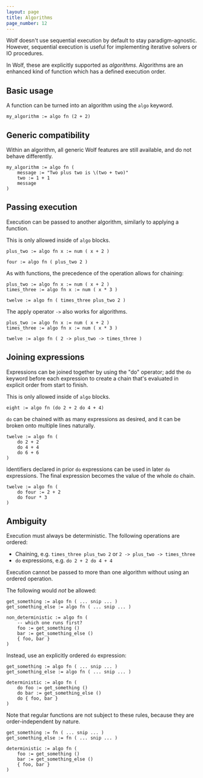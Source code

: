 ```yaml
---
layout: page
title: Algorithms
page_number: 12
---
```


Wolf doesn't use sequential execution by default to stay paradigm-agnostic.
However, sequential execution is useful for implementing iterative solvers or IO
procedures.

In Wolf, these are explicitly supported as *algorithms*. Algorithms are an
enhanced kind of function which has a defined execution order.

## Basic usage

A function can be turned into an algorithm using the `algo` keyword.

```
my_algorithm := algo fn (2 + 2)
```

## Generic compatibility

Within an algorithm, all generic Wolf features are still available, and do not
behave differently.

```
my_algorithm := algo fn (
	message := "Two plus two is \(two + two)"
	two := 1 + 1
	message
)
```

## Passing execution

Execution can be passed to another algorithm, similarly to applying a function.

This is only allowed inside of `algo` blocks.

```
plus_two := algo fn x := num ( x + 2 )

four := algo fn ( plus_two 2 )
```

As with functions, the precedence of the operation allows for chaining:

```
plus_two := algo fn x := num ( x + 2 )
times_three := algo fn x := num ( x * 3 )

twelve := algo fn ( times_three plus_two 2 )
```

The apply operator `->` also works for algorithms.

```
plus_two := algo fn x := num ( x + 2 )
times_three := algo fn x := num ( x * 3 )

twelve := algo fn ( 2 -> plus_two -> times_three )
```

## Joining expressions

Expressions can be joined together by using the "do" operator; add the `do`
keyword before each expression to create a chain that's evaluated in explicit
order from start to finish.

This is only allowed inside of `algo` blocks.

```
eight := algo fn (do 2 + 2 do 4 + 4)
```

`do` can be chained with as many expressions as desired, and it can be broken
onto multiple lines naturally.

```
twelve := algo fn (
	do 2 + 2 
	do 4 + 4
	do 6 + 6
)
```

Identifiers declared in prior `do` expressions can be used in later `do`
expressions. The final expression becomes the value of the whole `do` chain.

```
twelve := algo fn (
	do four := 2 + 2 
	do four * 3
)
```

## Ambiguity

Execution must always be deterministic. The following operations are ordered:

- Chaining, e.g. `times_three plus_two 2` or `2 -> plus_two -> times_three`
- `do` expressions, e.g. `do 2 + 2 do 4 + 4`

Execution cannot be passed to more than one algorithm without using an ordered
operation.

The following would *not* be allowed:

```
get_something := algo fn ( ... snip ... )
get_something_else := algo fn ( ... snip ... )

non_deterministic := algo fn (
	-- which one runs first?
	foo := get_something ()
	bar := get_something_else ()
	{ foo, bar }
)
```

Instead, use an explicitly ordered `do` expression:

```
get_something := algo fn ( ... snip ... )
get_something_else := algo fn ( ... snip ... )

deterministic := algo fn (
	do foo := get_something ()
	do bar := get_something_else ()
	do { foo, bar }
)
```

Note that regular functions are not subject to these rules, because they are
order-independent by nature.

```
get_something := fn ( ... snip ... )
get_something_else := fn ( ... snip ... )

deterministic := algo fn (
	foo := get_something ()
	bar := get_something_else ()
	{ foo, bar }
)
```